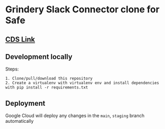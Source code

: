 # Grindery Slack Connector clone for Safe

## [CDS Link](https://github.com/grindery-io/grindery-nexus-schema-v2/blob/master/cds/web2/safeslack.json)

## Development locally

Steps:

    1. Clone/pull/download this repository
    2. Create a virtualenv with virtualenv env and install dependencies with pip install -r requirements.txt

## Deployment

Google Cloud will deploy any changes in the `main`, `staging` branch automatically

